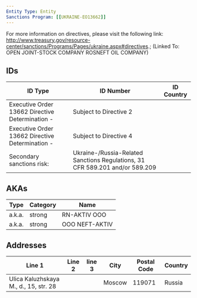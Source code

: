 ```yaml
---
Entity Type: Entity
Sanctions Program: [[UKRAINE-EO13662]]
---
```

For more information on directives, please visit the following link: http://www.treasury.gov/resource-center/sanctions/Programs/Pages/ukraine.aspx#directives.; (Linked To: OPEN JOINT-STOCK COMPANY ROSNEFT OIL COMPANY)

## IDs
| ID Type | ID Number | ID Country |
|---------|-----------|------------|
| Executive Order 13662 Directive Determination - | Subject to Directive 2 |  |
| Executive Order 13662 Directive Determination - | Subject to Directive 4 |  |
| Secondary sanctions risk: | Ukraine-/Russia-Related Sanctions Regulations, 31 CFR 589.201 and/or 589.209 |  |


## AKAs
| Type | Category | Name      | 
|------|----------|-----------|
| a.k.a. | strong | RN-AKTIV OOO |
| a.k.a. | strong | OOO NEFT-AKTIV |


## Addresses
| Line 1 | Line 2 | line 3 | City | Postal Code| Country | 
|--------|--------|--------|------|------------|---------|
| Ulica Kaluzhskaya M., d., 15, str. 28 |  |  | Moscow | 119071 | Russia |


